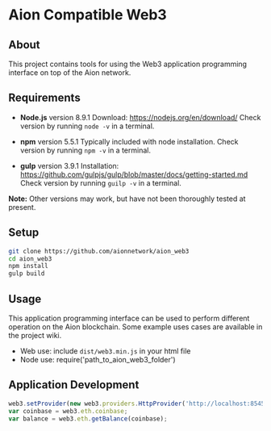 # Aion Compatible Web3 

## About
This project contains tools for using the Web3 application programming interface on top of the Aion network.

## Requirements

* **Node.js** version 8.9.1
Download: https://nodejs.org/en/download/
Check version by running `node -v` in a terminal.

* **npm**  version 5.5.1
Typically included with node installation.
Check version by running `npm -v` in a terminal.

* **gulp** version 3.9.1
Installation: https://github.com/gulpjs/gulp/blob/master/docs/getting-started.md
Check version by running `guilp -v` in a terminal.

**Note:** Other versions may work, but have not been thoroughly tested at present.

## Setup

```bash
git clone https://github.com/aionnetwork/aion_web3
cd aion_web3
npm install
gulp build
```

## Usage
This application programming interface can be used to perform different operation on the Aion blockchain.
Some example uses cases are available in the project wiki.

* Web use: include `dist/web3.min.js` in your html file
* Node use: require('path_to_aion_web3_folder')

## Application Development
```js
web3.setProvider(new web3.providers.HttpProvider('http://localhost:8545'));
var coinbase = web3.eth.coinbase;
var balance = web3.eth.getBalance(coinbase);
```
